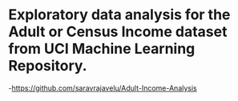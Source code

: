 # Exploratory data analysis for the Adult or Census Income dataset from UCI Machine Learning Repository.

-https://github.com/saravrajavelu/Adult-Income-Analysis

